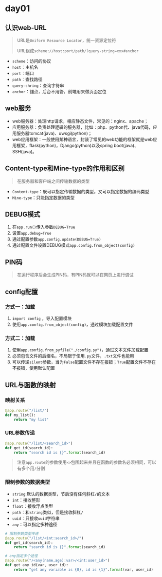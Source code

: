 # day01

## 认识web-URL

> URL是`Uniform Resource Locator`，统一资源定位符
>
> URL组成`scheme://host:port/path/?query-string=xxx#anchor`

* `scheme`：访问的协议
* `host`：主机名
* `port`：端口
* `path`：查找路径
* `query-shring`：查询字符串
* `anchor`：锚点，后台不用管，前端用来做页面定位

## web服务

* web服务器：处理http请求，相应静态文件，常见的：nginx、apache；
* 应用服务器：负责处理逻辑的服务器，比如：php、python代、java代码，应用服务器tomcat(java)、uwsgi(python)；
* web应用框架：一般使用某种语言，封装了常见的web功能的框架就是web应用框架，flask(python)，Django(python)以及spring boot(java)、SSH(java)。

## Content-type和Mine-type的作用和区别

> 在服务器和客户端之间传输数据的类型

* `Content-type`：既可以指定传输数据的类型，又可以指定数据的编码类型
* `Mine-type`：只能指定数据的类型

## DEBUG模式

1. 在`app.run()`传入参数`DEBUG=True`
2. 设置`app.debug=True`
3. 通过配置参数`app.config.update(DEBUG=True)`
4. 通过配置文件设置DEBUG模式`app.config.from_object(config)`

## PIN码

> 在运行程序后会生成PIN码，有PIN码就可以在网页上进行调试

## config配置

### 方式一：加载

1. `import config` ，导入配置模块
2. 使用`app.config.from_object(config)`，通过模块加载配置文件

### 方式二：加载

1. 使用`app.config.from_pyfile("./config.py")`，通过文本文件加载配置
2. 必须包含文件的后缀名，不局限于使用`.py`文件，`.txt`文件也能用
3. 可以传递`silent`参数，当为`False`配置文件不存在报错；`True`配置文件不存在不报错，使用默认配置

## URL与函数的映射

### 映射关系

```python
@app.route("/list/")
def my_list():
	return "my list"
```

### URL参数传递

```python
@app.route("/list/<search_id>")
def get_id(search_id):
	return "search id is {}".format(search_id)
```

> 注意`app.route`的参数使用`<>`包围起来并且在函数的参数名必须相同，可以有多个用`/`分割

### 限制参数的数据类型

* `string`:默认的数据类型，节后没有任何斜杠`/`的文本
* `int`：接收整形
* `float`：接收浮点类型
* `path`：和`string`类似，但是接收斜杠`/`
* `uuid`：只接收`uuid`字符串
* `any`：可以指定多种途径

```python
# 限制参数类型传递
@app.route("/list/<int:search_id>/")
def get_id(search_id):
	return "search id is {}".format(search_id)

# any指定多个途径
@app.route("/<any(name,age):var>/<int:user_id>")
def get_any_id(var, user_id):
	return "get any variable is {0}, id is {1}".format(var, user_id)
```



